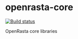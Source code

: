openrasta-core
==============

[![Build status](https://ci.appveyor.com/api/projects/status/0e460rr7bpgqr787)](https://ci.appveyor.com/project/holytshirt/openrasta-core)

OpenRasta core libraries


